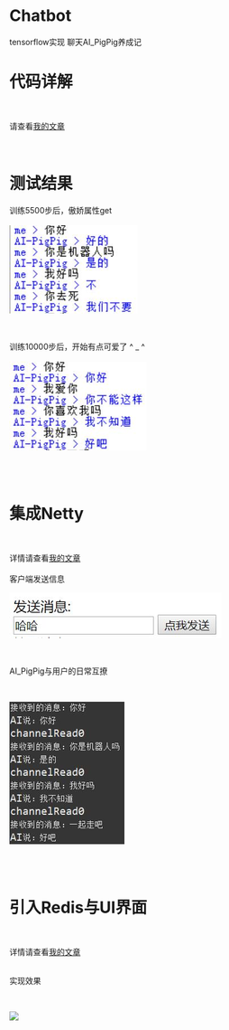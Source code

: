 # Chatbot
tensorflow实现 聊天AI_PigPig养成记
<br>
# 代码详解
<br>

请查看[我的文章](https://segmentfault.com/a/1190000018167518)

<br>

# 测试结果

训练5500步后，傲娇属性get<br><br>
![](https://github.com/ShimmerPig/Chatbot/blob/master/1.jpg)

<br>

训练10000步后，开始有点可爱了 ^ _ ^<br><br>
![](https://github.com/ShimmerPig/Chatbot/blob/master/2.jpg)

<br><br>

# 集成Netty

<br>

详情请查看[我的文章](https://segmentfault.com/a/1190000018176747)
<br><br>
客户端发送信息
<br>

![](https://github.com/ShimmerPig/Chatbot/blob/master/images/2.jpg)

<br>

AI_PigPig与用户的日常互撩

<br>

![](https://github.com/ShimmerPig/Chatbot/blob/master/images/3.jpg)


<br><br>

# 引入Redis与UI界面

<br>

详情请查看[我的文章](https://segmentfault.com/a/1190000018192926)
<br><br>

实现效果

<br>

![](https://img-blog.csdnimg.cn/20190218170257972.png?x-oss-process=image/watermark,type_ZmFuZ3poZW5naGVpdGk,shadow_10,text_aHR0cHM6Ly9ibG9nLmNzZG4ubmV0L3FxXzQwOTU1Mjg3,size_16,color_FFFFFF,t_70)


<br><br>
